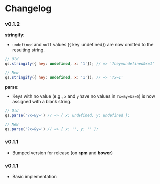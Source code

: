 # Changelog

### v0.1.2

**stringify**:
- `undefined` and `null` values ({ key: undefined}) are now omitted to the resulting string.

```js
// Old
qs.stringify({ hey: undefined, x: '1'}); // => '?hey=undefined&x=1'

// New
qs.stringify({ hey: undefined, x: '1'}); // => '?x=1'
```

**parse**:

- Keys with no value (e.g., `x` and `y` have no values in `?x=&y=&z=5`) is now assigned with a blank string.

```js
// Old
qs.parse('?x=&y=') // => { x: undefined, y: undefined };

// New
qs.parse('?x=&y=') // => { x: '', y: '' };
```

### v0.1.1

- Bumped version for release (on **npm** and **bower**)

### v0.1.1

- Basic implementation